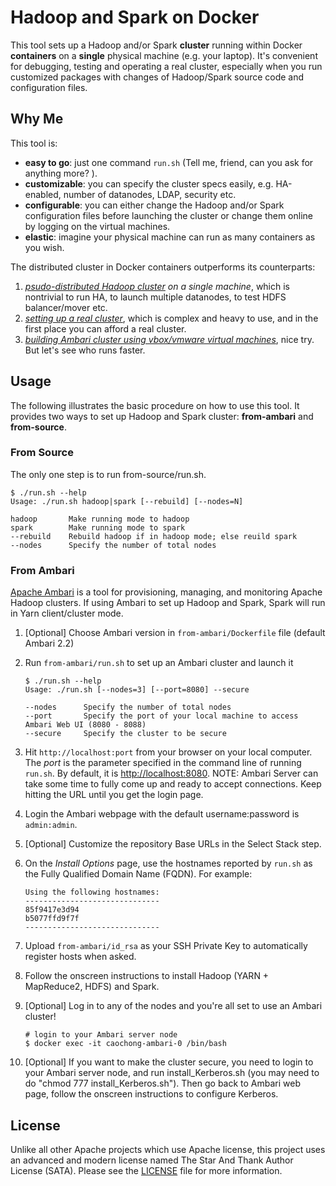 # Hadoop and Spark on Docker

This tool sets up a Hadoop and/or Spark **cluster** running within Docker **containers** on a **single** physical machine (e.g. your laptop). It's convenient for debugging, testing and operating a real cluster, especially when you run customized packages with changes of Hadoop/Spark source code and configuration files.

## Why Me
This tool is:

- **easy to go**: just one command `run.sh` (Tell me, friend, can you ask for anything more? ).
- **customizable**: you can specify the cluster specs easily, e.g. HA-enabled, number of datanodes, LDAP, security etc.
- **configurable**: you can either change the Hadoop and/or Spark configuration files before launching the cluster or change them online by logging on the virtual machines.
- **elastic**: imagine your physical machine can run as many containers as you wish.

The distributed cluster in Docker containers outperforms its counterparts:

1. _[psudo-distributed Hadoop cluster](https://hadoop.apache.org/docs/current/hadoop-project-dist/hadoop-common/SingleCluster.html) on a single machine_, which is nontrivial to run HA, to launch multiple datanodes, to test HDFS balancer/mover etc.
1. _[setting up a real cluster](https://hadoop.apache.org/docs/current/hadoop-project-dist/hadoop-common/ClusterSetup.html)_, which is complex and heavy to use, and in the first place you can afford a real cluster.
1. _[building Ambari cluster using vbox/vmware virtual machines](https://cwiki.apache.org/confluence/display/AMBARI/Quick+Start+Guide)_, nice try. But let's see who runs faster.

## Usage
The following illustrates the basic procedure on how to use this tool. It provides two ways to set up Hadoop and Spark cluster: **from-ambari** and **from-source**.

### From Source
The only one step is to run from-source/run.sh.

```
$ ./run.sh --help
Usage: ./run.sh hadoop|spark [--rebuild] [--nodes=N]

hadoop       Make running mode to hadoop
spark        Make running mode to spark
--rebuild    Rebuild hadoop if in hadoop mode; else reuild spark
--nodes      Specify the number of total nodes
```

### From Ambari

[Apache Ambari](https://cwiki.apache.org/confluence/display/AMBARI/Ambari) is a tool for provisioning, managing, and monitoring Apache Hadoop clusters. If using Ambari to set up Hadoop and Spark, Spark will run in Yarn client/cluster mode.

1. [Optional] Choose Ambari version in `from-ambari/Dockerfile` file (default Ambari 2.2)
1. Run `from-ambari/run.sh` to set up an Ambari cluster and launch it

	```
	$ ./run.sh --help
	Usage: ./run.sh [--nodes=3] [--port=8080] --secure
	
	--nodes      Specify the number of total nodes
	--port       Specify the port of your local machine to access Ambari Web UI (8080 - 8088)
	--secure     Specify the cluster to be secure
	```
	
1. Hit `http://localhost:port` from your browser on your local computer. The _port_ is the parameter specified in the command line of running `run.sh`. By default, it is [http://localhost:8080](http://localhost:8080). NOTE: Ambari Server can take some time to fully come up and ready to accept connections. Keep hitting the URL until you get the login page.
1. Login the Ambari webpage with the default username:password is `admin:admin`.
1. [Optional] Customize the repository Base URLs in the Select Stack step.
1. On the _Install Options_ page, use the hostnames reported by `run.sh` as the Fully Qualified Domain Name (FQDN). For example:

	```
	Using the following hostnames:
	------------------------------
	85f9417e3d94
	b5077ffd9f7f
	------------------------------
	```
	
1. Upload `from-ambari/id_rsa` as your SSH Private Key to automatically register hosts when asked.
1. Follow the onscreen instructions to install Hadoop (YARN + MapReduce2, HDFS) and Spark.
1. [Optional] Log in to any of the nodes and you're all set to use an Ambari cluster!

	```
	# login to your Ambari server node
	$ docker exec -it caochong-ambari-0 /bin/bash
	```
1. [Optional] If you want to make the cluster secure, you need to login to your Ambari server node, and run install_Kerberos.sh (you may need to do "chmod 777 install_Kerberos.sh").
Then go back to Ambari web page, follow the onscreen instructions to configure Kerberos.

## License
Unlike all other Apache projects which use Apache license, this project uses an advanced and modern license named The Star And Thank Author License (SATA). Please see the [LICENSE](LICENSE) file for more information.
